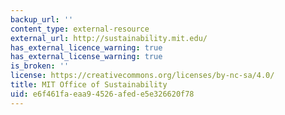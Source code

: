```yaml
---
backup_url: ''
content_type: external-resource
external_url: http://sustainability.mit.edu/
has_external_licence_warning: true
has_external_license_warning: true
is_broken: ''
license: https://creativecommons.org/licenses/by-nc-sa/4.0/
title: MIT Office of Sustainability
uid: e6f461fa-eaa9-4526-afed-e5e326620f78
---
```

